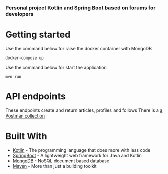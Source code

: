  ### Personal project Kotlin and Spring Boot based on forums for developers
 
 # Getting started
 
Use the command below for raise the docker container with MongoDB

```
docker-compose up
```

Use the command below for start the application

```
mvn run
```

# API endpoints

These endpoints create and return articles, profiles and follows
There is a [a Postman collection](https://github.com/kaiquepill/forum_service/blob/master/Forum%20service.postman_collection.json)

# Built With

* [Kotlin](https://kotlinlang.org/) - The programming language that does more with less code
* [SpringBoot](https://spring.io/projects/spring-boot/) - A lightweight web framework for Java and Kotlin
* [MongoDB](https://www.mongodb.com/) - NoSQL document based database
* [Maven](https://gradle.org/) - More than just a building toolkit
